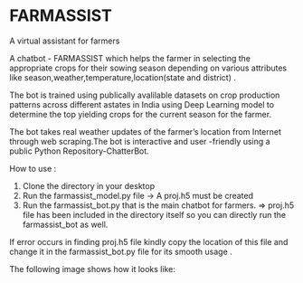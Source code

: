 # FARMASSIST
A virtual assistant for farmers

A chatbot - FARMASSIST which helps the farmer in selecting the appropriate crops for their sowing season depending on various attributes like season,weather,temperature,location(state and district) .

The bot is trained using publically avalilable datasets on crop production patterns across different astates in India using Deep Learning model to determine the top yielding crops for the current season for the farmer.

The bot takes real weather updates of the farmer’s location from Internet through web scraping.The bot is interactive and user -friendly using a public Python Repository-ChatterBot.

How to use :
1. Clone the directory in your desktop
2. Run the farmassist_model.py file -> A proj.h5 must be created
3. Run the farmassist_bot.py that is the main chatbot for farmers.
=> proj.h5 file has been included in the directory itself so you can directly run the farmassist_bot as well.

If error occurs in finding proj.h5 file kindly copy the location of this file and change it in the farmassist_bot.py file for its smooth usage .

The following image shows how it looks like: 
